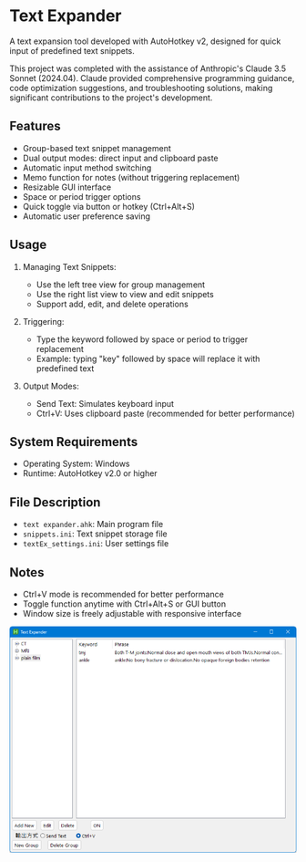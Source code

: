 # Text Expander

A text expansion tool developed with AutoHotkey v2, designed for quick input of predefined text snippets.

This project was completed with the assistance of Anthropic's Claude 3.5 Sonnet (2024.04). Claude provided comprehensive programming guidance, code optimization suggestions, and troubleshooting solutions, making significant contributions to the project's development.

## Features

- Group-based text snippet management
- Dual output modes: direct input and clipboard paste
- Automatic input method switching
- Memo function for notes (without triggering replacement)
- Resizable GUI interface
- Space or period trigger options
- Quick toggle via button or hotkey (Ctrl+Alt+S)
- Automatic user preference saving

## Usage

1. Managing Text Snippets:
   - Use the left tree view for group management
   - Use the right list view to view and edit snippets
   - Support add, edit, and delete operations

2. Triggering:
   - Type the keyword followed by space or period to trigger replacement
   - Example: typing "key" followed by space will replace it with predefined text

3. Output Modes:
   - Send Text: Simulates keyboard input
   - Ctrl+V: Uses clipboard paste (recommended for better performance)

## System Requirements

- Operating System: Windows
- Runtime: AutoHotkey v2.0 or higher

## File Description

- `text expander.ahk`: Main program file
- `snippets.ini`: Text snippet storage file
- `textEx_settings.ini`: User settings file

## Notes

- Ctrl+V mode is recommended for better performance
- Toggle function anytime with Ctrl+Alt+S or GUI button
- Window size is freely adjustable with responsive interface

![screenshot](Screenshot.png)
